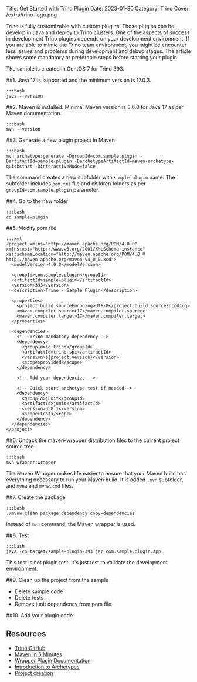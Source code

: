 Title: Get Started with Trino Plugin
Date: 2023-01-30
Category: Trino
Cover: /extra/trino-logo.png

Trino is fully customizable with custom plugins. Those plugins can be develop in Java and deploy to Trino clusters. One of the aspects of success in development Trino plugins depends on your development environment. If you are able to mimic the Trino team environment, you might be encounter less issues and problems during development and debug stages. The article shows some mandatory or preferable steps before starting your plugin.

The sample is created in CentOS 7 for Trino 393.

##1. Java 17 is supported and the minimum version is 17.0.3.

    :::bash
    java --version

##2. Maven is installed. Minimal Maven version is 3.6.0 for Java 17 as per Maven documentation.

    :::bash
    mvn --version

##3. Generate a new plugin project in Maven

    :::bash
    mvn archetype:generate -DgroupId=com.sample.plugin -DartifactId=sample-plugin -DarchetypeArtifactId=maven-archetype-quickstart -DinteractiveMode=false

  The command creates a new subfolder with `sample-plugin` name. The subfolder includes `pom.xml` file and children folders as per `groupId=com.sample.plugin` parameter.

##4. Go to the new folder

    :::bash
    cd sample-plugin

##5. Modify pom file

    :::xml
    <project xmlns="http://maven.apache.org/POM/4.0.0" xmlns:xsi="http://www.w3.org/2001/XMLSchema-instance" xsi:schemaLocation="http://maven.apache.org/POM/4.0.0 http://maven.apache.org/maven-v4_0_0.xsd">
      <modelVersion>4.0.0</modelVersion>

      <groupId>com.sample.plugin</groupId>
      <artifactId>sample-plugin</artifactId>
      <version>393</version>
      <description>Trino - Sample Plugin</description>
      
      <properties>
        <project.build.sourceEncoding>UTF-8</project.build.sourceEncoding>
        <maven.compiler.source>17</maven.compiler.source>
        <maven.compiler.target>17</maven.compiler.target>
      </properties>

      <dependencies>
        <!-- Trino mandatory dependency -->
        <dependency>
          <groupId>io.trino</groupId>
          <artifactId>trino-spi</artifactId>
          <version>${project.version}</version>
          <scope>provided</scope>
        </dependency>

        <!-- Add your dependencies -->    

        <!-- Quick start archetype test if needed-->
        <dependency>
          <groupId>junit</groupId>
          <artifactId>junit</artifactId>
          <version>3.8.1</version>
          <scope>test</scope>
        </dependency>
      </dependencies>
    </project>

##6. Unpack the maven-wrapper distribution files to the current project source tree

    :::bash
    mvn wrapper:wrapper

  The Maven Wrapper makes life easier to ensure that your Maven build has everything necessary to run your Maven build.
  It is added `.mvn` subfolder, and `mvnw` and `mvnw.cmd` files.

##7. Create the package

    :::bash
    ./mvnw clean package dependency:copy-dependencies

  Instead of `mvn` command, the Maven wrapper is used.

##8. Test

    :::bash
    java -cp target/sample-plugin-393.jar com.sample.plugin.App

  This test is not plugin test. It's just test to validate the development environment.

##9. Clean up the project from the sample

  * Delete sample code
  * Delete tests
  * Remove junit dependency from pom file

##10. Add your plugin code

## Resources
* [Trino GitHub](https://github.com/trinodb/trino)
* [Maven in 5 Minutes](https://maven.apache.org/guides/getting-started/maven-in-five-minutes.html)
* [Wrapper Plugin Documentation](https://maven.apache.org/wrapper/maven-wrapper-plugin/plugin-info.html)
* [Introduction to Archetypes](https://maven.apache.org/guides/introduction/introduction-to-archetypes.html)
* [Project creation](https://maven.apache.org/archetype/maven-archetype-plugin/usage.html)
